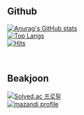 ## Github 
[![Anurag's GitHub stats](https://github-readme-stats.vercel.app/api?username=DM-09&show_icons=true&theme=dark)](https://github.com/DM-09)<br>
[![Top Langs](https://github-readme-stats.vercel.app/api/top-langs/?username=DM-09&layout=compact&theme=dark)](https://github.com/DM-09/)<br>
[![Hits](https://hits.seeyoufarm.com/api/count/incr/badge.svg?url=https%3A%2F%2Fgithub.com%2FDM-09&count_bg=%23717171&title_bg=%23555555&icon=github.svg&icon_color=%23E7E7E7&title=Visit&edge_flat=false)](https://github.com/DM-09)

<br>

## Beakjoon
[![Solved.ac 프로필](http://mazassumnida.wtf/api/v2/generate_badge?boj=dongmin)](https://solved.ac/dongmin)<br>
[![mazandi profile](http://mazandi.herokuapp.com/api?handle=dongmin&theme=dark)](https://solved.ac/dongmin)
